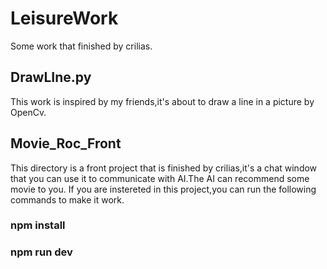 # LeisureWork
Some work that finished by crilias.

## DrawLIne.py
This work is inspired by my friends,it's about to draw a line in a picture by OpenCv.

## Movie_Roc_Front
This directory is a front project that is finished by crilias,it's a chat window that you can use it to communicate with AI.The AI can recommend some movie to you. If you are instereted in this project,you can run the following commands to make it work.

### npm install

### npm run dev
